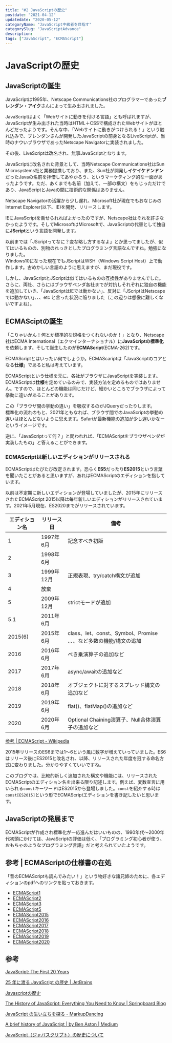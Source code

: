 ```yaml
---
title: "#2 JavaScriptの歴史"
postdate: "2021-04-12"
updatedate: "2020-05-12"
categoryName: "JavaScript中級者を目指す"
categorySlug: "JavaScriptAdvance"
description: 
tags: ["JavaScript", "ECMAScript"]
---
```


# JavaScriptの歴史

## JavaScriptの誕生

JavaScriptは1995年、Netscape Communications社のプログラマーであった**ブレンダン・アイク**さんによって生み出されました。

JavaScriptはよく「Webサイトに動きを付ける言語」とも呼ばれますが、JavaScriptが生み出された当時はHTML＋CSSで構成されたWebサイトがほとんどだったようです。そんな中、「Webサイトに動きがつけられる！」という触れ込みで、ブレンダンさんが開発したJavaScriptの前身となるLiveScriptが、当時のナウいブラウザであったNetscape Navigatorに実装されました。

その後、LiveScriptは改名され、無事JavaScriptとなります。

JavaScriptに改名された背景として、当時Netscape Communications社はSun Microsystems社と業務提携しており、また、Sun社が開発し**イケイケドンドン**だったJavaの名前を拝借してあやかろう、というマーケティング的な一面があったようです。ただ、あくまでも名前（加えて、一部の構文）をもじっただけであり、JavaScriptとJavaの間に技術的な関係はありません。

Netscape Navigatorの活躍から少し遅れ、Microsoft社が現在でもおなじみのInternet Explorer(以下、IE)を開発、リリースします。

IEにJavaScriptを乗せられればよかったのですが、Netscape社はそれを許さなかったようです。そしてMicrosoftはMicrosoftで、JavaScriptの代替として独自に**JScript**という言語を開発します。

<aside>
以前までは「JScriptってなに？変な略し方するなよ」とか思ってましたが、似てはいるものの、別物のれっきとしたプログラミング言語なんですね。勉強になりました。
</aside>

<aside>
Windows10になった現在でもJScriptはWSH（Windows Script Host）上で動作します。古めかしい言語のように思えますが、まだ現役です。
</aside>

しかし、JavaScriptとJScriptは似てはいるものの互換性がありませんでした。さらに、両社、さらにはブラウザベンダ各社までが対抗しそれぞれに独自の機能を追加していき、「JavaScriptはIEでは動かない」、反対に「JScriptはNetscapeでは動かない」、、、etc と言った状況に陥りました（この辺りは想像に難しくないですよね）。

## ECMASciptの誕生

「こりゃいかん！何とか標準的な規格をつくれないのか！」となり、Netscape社はECMA International（エクマインターナショナル）に**JavaScriptの標準化**を依頼します。そして誕生したのが**ECMAScript**(ECMA-262)です。

ECMAScriptとはいったい何でしょうか。ECMAScariptは「JavaScriptのコアとなる**仕様**」であると私は考えています。

ECMAScriptという仕様を元に、各社がブラウザにJavaScriptを実装します。ECMAScriptは**仕様**を定めているのみで、実装方法を定めるものではありません。ですので、ほとんどの機能は同じだけど、細かいところでブラウザによって挙動に違いがあることがあります。


<aside>
この「ブラウザ間の挙動の違い」を吸収するのがJQueryだったりします。
</aside>

<aside>
標準化の流れのもと、2021年ともなれば、ブラウザ間でのJavaScriptの挙動の違いはほとんどないように思えます。Safariが最新機能の追加が少し遅いかなーというイメージです。
</aside>

逆に、「JavaScriptって何？」と問われれば、「ECMAScriptをブラウザベンダが実装したもの」と答えることができます。

### ECMAScriptは新しいエディションがリリースされる

ECMAScriptはたびたび改定されます。恐らく**ES5**だったり**ES2015**という言葉を聞いたことがあると思いますが、あれはECMAScriptのエディションを指しています。

以前は不定期に新しいエディションが登場していましたが、2015年にリリースされたECMAScript 2015以降は毎年新しいエディションがリリースされています。2021年5月現在、ES2020までがリリースされています。

|エディション名|リリース日|備考|
|---------|--------|-----|
|1|1997年6月|記念すべき初版|
|2|1998年6月||
|3|1999年12月|正規表現、try/catch構文が追加|
|4|放棄||
|5|2009年12月|strictモードが追加|
|5.1|2011年6月||
|2015(6)|2015年6月|class、let、const、Symbol、Promise 、、、など多数の機能/構文の追加|
|2016|2016年6月|べき乗演算子の追加など|
|2017|2017年6月|async/awaitの追加など|
|2018|2018年6月|オブジェクトに対するスプレッド構文の追加など|
|2019|2019年6月|flat()、flatMap()の追加など|
|2020|2020年6月|Optional Chaining演算子、Null合体演算子の追加など|

[参考 | ECMAScript - Wikipedia](https://ja.wikipedia.org/wiki/ECMAScript#%E3%83%90%E3%83%BC%E3%82%B8%E3%83%A7%E3%83%B3)

2015年リリースのES6までは1～6という風に数字が増えていっていました。ES6はリリース後にES2015と改名され、以降、リリースされた年度を冠する命名方式に変わりました。分かりやすくていいですね。

このブログでは、比較的新しく追加された構文や機能には、リリースされたECMAScriptのエディション名を出来る限り記述します。例えば、変数宣言に用いられる`const`キーワードはES2015から登場しました。`const`を紹介する時は`const[ES2015]`という形でECMAScriptエディションを書き記したいと思います。


## JavaScriptの発展まで

ECMAScriptが作成され標準化が一応進んだはいいものの、1990年代～2000年代初頭にかけては、JavaScriptの評価は低く、「プログラミング初心者が使う、おもちゃのようなプログラミング言語」だと考えられていたようです。

## 参考 | ECMAScriptの仕様書の在処

「昔のECMAScriptも読んでみたい！」という物好きな諸兄姉のために、各エディションのpdfへのリンクを貼っておきます。

- [ECMAScript1](https://www.ecma-international.org/wp-content/uploads/ECMA-262_1st_edition_june_1997.pdf)
- [ECMAScript2](https://www.ecma-international.org/wp-content/uploads/ECMA-262_2nd_edition_august_1998.pdf)
- [ECMAScript3](http://archives.ecma-international.org/1999/TC39WG/ecma262-3.pdf)
- [ECMAScript5](https://www.ecma-international.org/wp-content/uploads/ECMA-262_5th_edition_december_2009.pdf)
- [ECMAScript2015](https://262.ecma-international.org/6.0/ECMA-262.pdf)
- [ECMAScript2016](https://www.ecma-international.org/wp-content/uploads/ECMA-262_7th_edition_june_2016.pdf)
- [ECMAScript2017](https://www.ecma-international.org/wp-content/uploads/ECMA-262_8th_edition_june_2017.pdf)
- [ECMAScript2018](https://www.ecma-international.org/wp-content/uploads/ECMA-262_9th_edition_june_2018.pdf)
- [ECMAScript2019](https://www.ecma-international.org/wp-content/uploads/ECMA-262-10th-edition-June-2019.pdf)
- [ECMAScript2020](https://www.ecma-international.org/wp-content/uploads/ECMA-262.pdf)

## 参考

[JavaScript: The First 20 Years](https://dl.acm.org/doi/pdf/10.1145/3386327)

[25 年に渡る JavaScript の歴史 | JetBrains](https://www.jetbrains.com/ja-jp/lp/javascript-25/)

[Javascriptの歴史](http://www.kogures.com/hitoshi/history/javascript/index.html)

[The History of JavaScript: Everything You Need to Know | Springboard Blog](https://www.springboard.com/blog/history-of-javascript/)

[JavaScript の生い立ちを探る - MarkupDancing](https://www.markupdancing.net/archive/20081111-083300.html)

[A brief history of JavaScript | by Ben Aston | Medium](https://medium.com/@_benaston/lesson-1a-the-history-of-javascript-8c1ce3bffb17)

[JavaScript（ジャバスクリプト）の歴史について](https://noveltyinc.jp/2020/02/14/javascript-history/)
